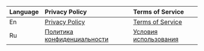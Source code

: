 
| Language | Privacy Policy | Terms of Service |
| -------- | :------------- | :--------------- |
| En | [Privacy Policy](https://kytinstudio.github.io/StudioInfo/privacy) | [Terms of Service](https://kytinstudio.github.io/StudioInfo/terms)|
| Ru | [Политика конфиденциальности](https://kytinstudio.github.io/StudioInfo/ru/privacy) | [Условия использования](https://kytinstudio.github.io/StudioInfo/ru/terms)|
